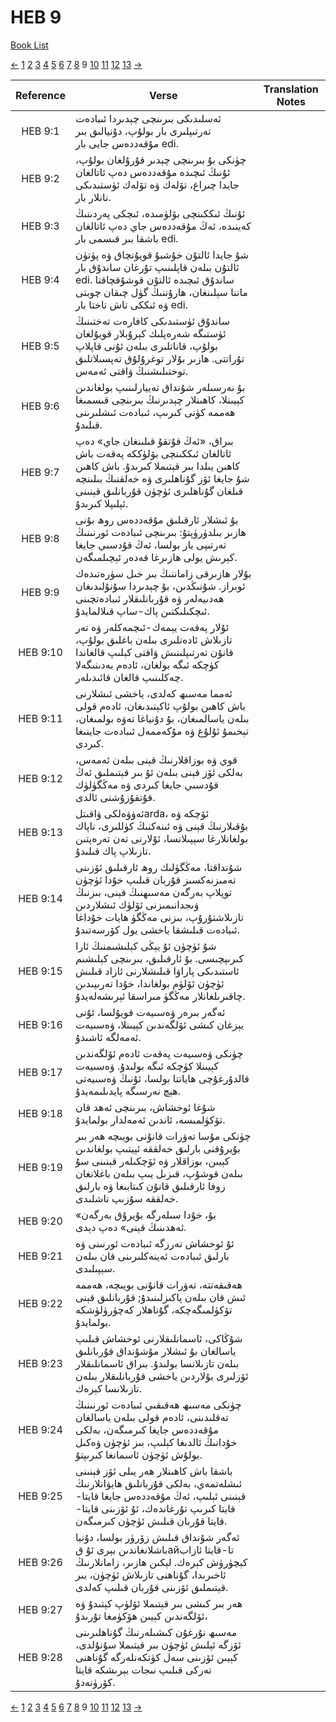 # HEB 9
[Book List](../README.md)

[<-](./chapter_8.md) [1](./chapter_1.md) [2](./chapter_2.md) [3](./chapter_3.md) [4](./chapter_4.md) [5](./chapter_5.md) [6](./chapter_6.md) [7](./chapter_7.md) [8](./chapter_8.md) 9 [10](./chapter_10.md) [11](./chapter_11.md) [12](./chapter_12.md) [13](./chapter_13.md) [->](./chapter_10.md)

| Reference | Verse | Translation Notes |
|:---------:|-------|-------------------|
|HEB 9:1|ئەسلىدىكى بىرىنچى چېدىردا ئىبادەت تەرتىپلىرى بار بولۇپ، دۇنيالىق بىر مۇقەددەس جايى بار edi.||
|HEB 9:2|چۈنكى بۇ بىرىنچى چېدىر قۇرۇلغان بولۇپ، ئۇنىڭ ئىچىدە مۇقەددەس دەپ ئاتالغان جايدا چىراغ، تۆلەك ۋە تۆلەك ئۈستىدىكى نانلار بار.||
|HEB 9:3|ئۇنىڭ ئىككىنچى بۆلۈمىدە، ئىچكى پەردىنىڭ كەينىدە، ئەڭ مۇقەددەس جاي دەپ ئاتالغان باشقا بىر قىسمى بار edi.||
|HEB 9:4|شۇ جايدا ئالتۇن خۇشبۇ قويۇنچاق ۋە پۈتۈن ئالتۇن بىلەن قاپلىنىپ تۇرغان ساندۇق بار edi. ساندۇق ئىچىدە ئالتۇن قوشۇقچاقتا ماننا سېلىنغان، ھارۇننىڭ گۈل چىقان چوبتى ۋە ئىككى تاش تاختا بار edi.||
|HEB 9:5|ساندۇق ئۈستىدىكى كافارەت تەختىنىڭ ئۈستىگە شەرەپلىك كېرۇبلار قويۇلغان بولۇپ، قاناتلىرى بىلەن ئۇنى قاپلاپ تۇراتتى. ھازىر بۇلار توغرۇلۇق تەپسىلاتلىق توختىلىشنىڭ ۋاقتى ئەمەس.||
|HEB 9:6|بۇ نەرسىلەر شۇنداق تەييارلىنىپ بولغاندىن كېيىنلا، كاھىنلار چېدىرنىڭ بىرىنچى قىسمىغا ھەممە كۈنى كىرىپ، ئىبادەت ئىشلىرىنى قىلىدۇ.||
|HEB 9:7|بىراق، «ئەڭ قۇتقۇ قىلىنغان جاي» دەپ ئاتالغان ئىككىنچى بۆلۈككە پەقەت باش كاھىن يىلدا بىر قېتىملا كىرىدۇ. باش كاھىن شۇ جايغا ئۆز گۇناھلىرى ۋە خەلقنىڭ بىلىنچە قىلغان گۇناھلىرى ئۈچۈن قۇربانلىق قېنىنى ئېلىپلا كىرىدۇ.||
|HEB 9:8|بۇ ئىشلار ئارقىلىق مۇقەددەس روھ بۇنى ھازىر بىلدۈرۈپتۇ: بىرىنچى ئىبادەت ئورنىنىڭ تەرتىپى بار بولسا، ئەڭ قۇدسىي جايغا كېرىش يولى ھازىرغا قەدەر ئېچىلمىگەن.||
|HEB 9:9|بۇلار ھازىرقى زاماننىڭ بىر خىل سۈرەتىدەك ئوبراز. شۇنىڭدىن، بۇ چېدىردا سۇنۇلىدىغان ھەدىيەلەر ۋە قۇربانلىقلار ئىبادەتچىنى ئىچكىلىكتىن پاك-ساپ قىلالمايدۇ.||
|HEB 9:10|ئۇلار پەقەت يېمەك-ئىچمەكلەر ۋە تەر تازىلاش ئادەتلىرى بىلەن باغلىق بولۇپ، قانۇن تەرتىپلىنىش ۋاقتى كېلىپ قالغاندا كۈچكە ئىگە بولغان، ئادەم بەدىنىگەلا چەكلىنىپ قالغان قائىدىلەر.||
|HEB 9:11|ئەمما مەسىھ كەلدى، ياخشى ئىشلارنى باش كاھىن بولۇپ ئاكېتىدىغان، ئادەم قولى بىلەن ياسالمىغان، بۇ دۇنياغا تەۋە بولمىغان، تېخىمۇ ئۇلۇغ ۋە مۇكەممەل ئىبادەت جاينىغا كىردى.||
|HEB 9:12|قوي ۋە بوزاقلارنىڭ قېنى بىلەن ئەمەس، بەلكى ئۆز قېنى بىلەن ئۇ بىر قېتىملىق ئەڭ قۇدسىي جايغا كىردى ۋە مەڭگۈلۈك قۇتقۇزۇشنى ئالدى.||
|HEB 9:13|ئەۋۋەلكى ۋاقىتلarda، ئۆچكە ۋە بۇقىلارنىڭ قېنى ۋە ئىنەكنىڭ كۈللىرى، ناپاك بولغانلارغا سېپىلانسا، ئۇلارنى تەن تەرەپتىن تازىلاپ پاك قىلىدۇ.||
|HEB 9:14|شۇنداقتا، مەڭگۈلىك روھ ئارقىلىق ئۆزىنى تەمىزنەكسىز قۇربان قىلىپ خۇدا ئۈچۈن توپلاپ بەرگەن مەسىھنىڭ قېنى، بىزنىڭ ۋىجدانىمىزنى ئۆلۈك ئىشلاردىن تازىلاشتۇرۇپ، بىزنى مەڭگۈ ھايات خۇداغا ئىبادەت قىلىشقا ياخشى يول كۆرسەتىدۇ.||
|HEB 9:15|شۇ ئۈچۈن ئۇ يېڭى كېلىشىمنىڭ ئارا كىرىپچىسى. بۇ ئارقىلىق، بىرىنچى كېلىشىم ئاستىدىكى پاراۋا قىلىشلارنى ئازاد قىلىش ئۈچۈن ئۆلۈم بولغاندا، خۇدا تەرىپىدىن چاقىرىلغانلار مەڭگۈ مىراسقا ئېرىشەلەيدۇ.||
|HEB 9:16|ئەگەر بىرەر ۋەسىيەت قويۇلسا، ئۇنى يېزغان كىشى ئۆلگەندىن كېيىنلا، ۋەسىيەت ئەمەلگە ئاشىدۇ.||
|HEB 9:17|چۈنكى ۋەسىيەت پەقەت ئادەم ئۆلگەندىن كېيىنلا كۈچكە ئىگە بولىدۇ. ۋەسىيەت قالدۇرغۇچى ھاياتتا بولسا، ئۇنىڭ ۋەسىيەتى ھېچ نەرسىگە پايدىلىمەيدۇ.||
|HEB 9:18|شۇغا ئوخشاش، بىرىنچى ئەھد قان تۆكۈلمىسە، ئاندىن ئەمەلدار بولمايدۇ.||
|HEB 9:19|چۈنكى مۇسا تەۋرات قانۇنى بويىچە ھەر بىر بۇيرۇقنى بارلىق خەلققە ئېيتىپ بولغاندىن كېيىن، بوزاقلار ۋە ئۆچكىلەر قېنىنى سۇ بىلەن قوشۇپ، قىزىل يىپ بىلەن باغلانغان زوفا ئارقىلىق قانۇن كىتابىغا ۋە بارلىق خەلققە سۇزىپ تاشلىدى.||
|HEB 9:20|«بۇ، خۇدا سىلەرگە بۇيرۇق بەرگەن ئەھدىنىڭ قېنى» دەپ دېدى.||
|HEB 9:21|ئۇ ئوخشاش تەرزگە ئىبادەت ئورنىنى ۋە بارلىق ئىبادەت ئەينەكلىرىنى قان بىلەن سېپىلىدى.||
|HEB 9:22|ھەقىقەتتە، تەۋرات قانۇنى بويىچە، ھەممە ئىش قان بىلەن پاكىزلىنىدۇ; قۇربانلىق قېنى تۆكۈلمىگەچكە، گۇناھلار كەچۈرۈلۈشكە بولمايدۇ.||
|HEB 9:23|شۇڭاكى، ئاسمانلىقلارنى ئوخشاش قىلىپ ياسالغان بۇ ئىشلار مۇشۇنداق قۇربانلىق بىلەن تازىلانسا بولىدۇ. بىراق ئاسمانلىقلار ئۆزلىرى بۇلاردىن ياخشى قۇربانلىقلار بىلەن تازىلانسا كېرەك.||
|HEB 9:24|چۈنكى مەسىھ ھەقىقىي ئىبادەت ئورنىنىڭ تەقلىدىنى، ئادەم قولى بىلەن ياسالغان مۇقەددەس جايغا كىرمىگەن، بەلكى خۇدانىڭ ئالدىغا كېلىپ، بىز ئۈچۈن ۋەكىل بولۇش ئۈچۈن ئاسمانغا كىرىپتۇ.||
|HEB 9:25|باشقا باش كاھىنلار ھەر يىلى ئۆز قېنىنى ئىشلەتمەي، بەلكى قۇربانلىق ھايۋانلارنىڭ قېنىنى ئېلىپ، ئەڭ مۇقەددەس جايغا قايتا-قايتا كىرىپ تۇرغاندەك، ئۇ ئۆزىنى قايتا-قايتا قۇربان قىلىش ئۈچۈن كىرمىگەن.||
|HEB 9:26|ئەگەر شۇنداق قىلىش زۆرۈر بولسا، دۇنيا باشلانغاندىن بېرى ئۇ قайتا-قايتا ئازاب كېچۈرۈش كېرەك. لېكىن ھازىر، زامانلارنىڭ ئاخىرىدا، گۇناھنى تازىلاش ئۈچۈن، بىر قېتىملىق ئۆزىنى قۇربان قىلىپ كەلدى.||
|HEB 9:27|ھەر بىر كىشى بىر قېتىملا ئۆلۈپ كېتىدۇ ۋە ئۆلگەندىن كېيىن ھۆكۈمغا تۇرىدۇ،||
|HEB 9:28|مەسىھ نۇرغۇن كىشىلەرنىڭ گۇناھلىرىنى ئۆزگە ئېلىش ئۈچۈن بىر قېتىملا سۇنۇلدى، كېيىن ئۆزىنى سەل كۈتكەنلەرگە گۇناھنى تەركى قىلىپ نىجات بېرىشكە قايتا كۆرۈنەدۇ.||


[<-](./chapter_8.md) [1](./chapter_1.md) [2](./chapter_2.md) [3](./chapter_3.md) [4](./chapter_4.md) [5](./chapter_5.md) [6](./chapter_6.md) [7](./chapter_7.md) [8](./chapter_8.md) 9 [10](./chapter_10.md) [11](./chapter_11.md) [12](./chapter_12.md) [13](./chapter_13.md) [->](./chapter_10.md)